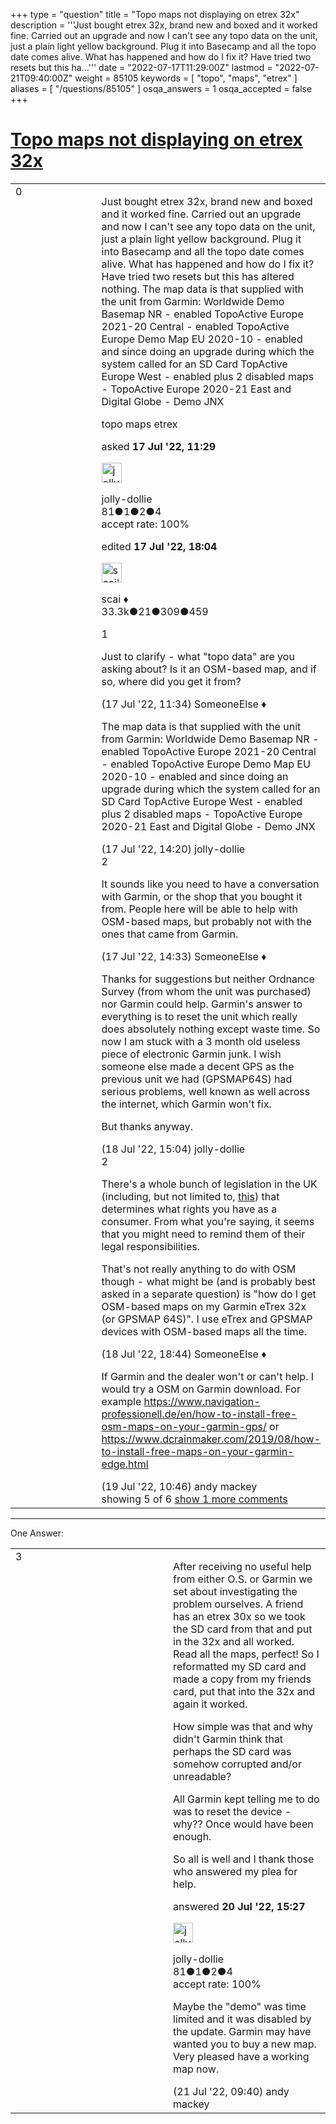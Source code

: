+++
type = "question"
title = "Topo maps not displaying on etrex 32x"
description = '''Just bought etrex 32x, brand new and boxed and it worked fine. Carried out an upgrade and now I can&#x27;t see any topo data on the unit, just a plain light yellow background. Plug it into Basecamp and all the topo date comes alive. What has happened and how do I fix it? Have tried two resets but this ha...'''
date = "2022-07-17T11:29:00Z"
lastmod = "2022-07-21T09:40:00Z"
weight = 85105
keywords = [ "topo", "maps", "etrex" ]
aliases = [ "/questions/85105" ]
osqa_answers = 1
osqa_accepted = false
+++

<div class="headNormal">

# [Topo maps not displaying on etrex 32x](/questions/85105/topo-maps-not-displaying-on-etrex-32x)

</div>

<div id="main-body">

<div id="askform">

<table id="question-table" style="width:100%;">
<colgroup>
<col style="width: 50%" />
<col style="width: 50%" />
</colgroup>
<tbody>
<tr>
<td style="width: 30px; vertical-align: top"><div class="vote-buttons">
<span id="post-85105-upvote" class="ajax-command post-vote up" rel="nofollow" title="I like this post (click again to cancel)"> </span>
<div id="post-85105-score" class="post-score" title="current number of votes">
0
</div>
<span id="post-85105-downvote" class="ajax-command post-vote down" rel="nofollow" title="I dont like this post (click again to cancel)"> </span> <span id="favorite-mark" class="ajax-command favorite-mark" rel="nofollow" title="mark/unmark this question as favorite (click again to cancel)"> </span>
<div id="favorite-count" class="favorite-count">
&#10;</div>
</div></td>
<td><div id="item-right">
<div class="question-body">
<p>Just bought etrex 32x, brand new and boxed and it worked fine. Carried out an upgrade and now I can't see any topo data on the unit, just a plain light yellow background. Plug it into Basecamp and all the topo date comes alive. What has happened and how do I fix it? Have tried two resets but this has altered nothing. The map data is that supplied with the unit from Garmin: Worldwide Demo Basemap NR - enabled TopoActive Europe 2021-20 Central - enabled TopoActive Europe Demo Map EU 2020-10 - enabled and since doing an upgrade during which the system called for an SD Card TopActive Europe West - enabled plus 2 disabled maps - TopoActive Europe 2020-21 East and Digital Globe - Demo JNX</p>
</div>
<div id="question-tags" class="tags-container tags">
<span class="post-tag tag-link-topo" rel="tag" title="see questions tagged &#39;topo&#39;">topo</span> <span class="post-tag tag-link-maps" rel="tag" title="see questions tagged &#39;maps&#39;">maps</span> <span class="post-tag tag-link-etrex" rel="tag" title="see questions tagged &#39;etrex&#39;">etrex</span>
</div>
<div id="question-controls" class="post-controls">
&#10;</div>
<div class="post-update-info-container">
<div class="post-update-info post-update-info-user">
<p>asked <strong>17 Jul '22, 11:29</strong></p>
<img src="https://secure.gravatar.com/avatar/a954d2c1c1e77f2af213163bca035ec9?s=32&amp;d=identicon&amp;r=g" class="gravatar" width="32" height="32" alt="jolly-dollie&#39;s gravatar image" />
<p><span>jolly-dollie</span><br />
<span class="score" title="81 reputation points">81</span><span title="1 badges"><span class="badge1">●</span><span class="badgecount">1</span></span><span title="2 badges"><span class="silver">●</span><span class="badgecount">2</span></span><span title="4 badges"><span class="bronze">●</span><span class="badgecount">4</span></span><br />
<span class="accept_rate" title="Rate of the user&#39;s accepted answers">accept rate:</span> <span title="jolly-dollie has one accepted answer">100%</span></p>
</div>
<div class="post-update-info post-update-info-edited">
<p><span> edited <strong>17 Jul '22, 18:04</strong> </span></p>
<img src="https://secure.gravatar.com/avatar/52d3234f3be58156770e8a91d575bfbd?s=32&amp;d=identicon&amp;r=g" class="gravatar" width="32" height="32" alt="scai&#39;s gravatar image" />
<p><span>scai ♦</span><br />
<span class="score" title="33317 reputation points"><span>33.3k</span></span><span title="21 badges"><span class="badge1">●</span><span class="badgecount">21</span></span><span title="309 badges"><span class="silver">●</span><span class="badgecount">309</span></span><span title="459 badges"><span class="bronze">●</span><span class="badgecount">459</span></span></p>
</div>
</div>
<div id="comments-container-85105" class="comments-container">
<span id="85106"></span>
<div id="comment-85106" class="comment">
<div id="post-85106-score" class="comment-score">
1
</div>
<div class="comment-text">
<p>Just to clarify - what "topo data" are you asking about? Is it an OSM-based map, and if so, where did you get it from?</p>
</div>
<div id="comment-85106-info" class="comment-info">
<span class="comment-age">(17 Jul '22, 11:34)</span> <span class="comment-user userinfo">SomeoneElse ♦</span>
</div>
</div>
<span id="85111"></span>
<div id="comment-85111" class="comment">
<div id="post-85111-score" class="comment-score">
&#10;</div>
<div class="comment-text">
<p>The map data is that supplied with the unit from Garmin: Worldwide Demo Basemap NR - enabled TopoActive Europe 2021-20 Central - enabled TopoActive Europe Demo Map EU 2020-10 - enabled and since doing an upgrade during which the system called for an SD Card TopActive Europe West - enabled plus 2 disabled maps - TopoActive Europe 2020-21 East and Digital Globe - Demo JNX</p>
</div>
<div id="comment-85111-info" class="comment-info">
<span class="comment-age">(17 Jul '22, 14:20)</span> <span class="comment-user userinfo">jolly-dollie</span>
</div>
</div>
<span id="85112"></span>
<div id="comment-85112" class="comment">
<div id="post-85112-score" class="comment-score">
2
</div>
<div class="comment-text">
<p>It sounds like you need to have a conversation with Garmin, or the shop that you bought it from. People here will be able to help with OSM-based maps, but probably not with the ones that came from Garmin.</p>
</div>
<div id="comment-85112-info" class="comment-info">
<span class="comment-age">(17 Jul '22, 14:33)</span> <span class="comment-user userinfo">SomeoneElse ♦</span>
</div>
</div>
<span id="85146"></span>
<div id="comment-85146" class="comment">
<div id="post-85146-score" class="comment-score">
&#10;</div>
<div class="comment-text">
<p>Thanks for suggestions but neither Ordnance Survey (from whom the unit was purchased) nor Garmin could help. Garmin's answer to everything is to reset the unit which really does absolutely nothing except waste time. So now I am stuck with a 3 month old useless piece of electronic Garmin junk. I wish someone else made a decent GPS as the previous unit we had (GPSMAP64S) had serious problems, well known as well across the internet, which Garmin won't fix.</p>
<p>But thanks anyway.</p>
</div>
<div id="comment-85146-info" class="comment-info">
<span class="comment-age">(18 Jul '22, 15:04)</span> <span class="comment-user userinfo">jolly-dollie</span>
</div>
</div>
<span id="85148"></span>
<div id="comment-85148" class="comment">
<div id="post-85148-score" class="comment-score">
2
</div>
<div class="comment-text">
<p>There's a whole bunch of legislation in the UK (including, but not limited to, <a href="https://www.legislation.gov.uk/ukpga/1979/54">this</a>) that determines what rights you have as a consumer. From what you're saying, it seems that you might need to remind them of their legal responsibilities.</p>
<p>That's not really anything to do with OSM though - what might be (and is probably best asked in a separate question) is "how do I get OSM-based maps on my Garmin eTrex 32x (or GPSMAP 64S)". I use eTrex and GPSMAP devices with OSM-based maps all the time.</p>
</div>
<div id="comment-85148-info" class="comment-info">
<span class="comment-age">(18 Jul '22, 18:44)</span> <span class="comment-user userinfo">SomeoneElse ♦</span>
</div>
</div>
<span id="85158"></span>
<div id="comment-85158" class="comment not_top_scorer">
<div id="post-85158-score" class="comment-score">
&#10;</div>
<div class="comment-text">
<p>If Garmin and the dealer won't or can't help. I would try a OSM on Garmin download. For example <a href="https://www.navigation-professionell.de/en/how-to-install-free-osm-maps-on-your-garmin-gps/">https://www.navigation-professionell.de/en/how-to-install-free-osm-maps-on-your-garmin-gps/</a> or <a href="https://www.dcrainmaker.com/2019/08/how-to-install-free-maps-on-your-garmin-edge.html">https://www.dcrainmaker.com/2019/08/how-to-install-free-maps-on-your-garmin-edge.html</a></p>
</div>
<div id="comment-85158-info" class="comment-info">
<span class="comment-age">(19 Jul '22, 10:46)</span> <span class="comment-user userinfo">andy mackey</span>
</div>
</div>
</div>
<div id="comment-tools-85105" class="comment-tools">
<span class="comments-showing"> showing 5 of 6 </span> <a href="#" class="show-all-comments-link">show 1 more comments</a>
</div>
<div class="clear">
&#10;</div>
<div id="comment-85105-form-container" class="comment-form-container">
&#10;</div>
<div class="clear">
&#10;</div>
</div></td>
</tr>
</tbody>
</table>

------------------------------------------------------------------------

<div class="tabBar">

<span id="sort-top"></span>

<div class="headQuestions">

One Answer:

</div>

</div>

<span id="85179"></span>

<div id="answer-container-85179" class="answer accepted-answer answered-by-owner">

<table style="width:100%;">
<colgroup>
<col style="width: 50%" />
<col style="width: 50%" />
</colgroup>
<tbody>
<tr>
<td style="width: 30px; vertical-align: top"><div class="vote-buttons">
<span id="post-85179-upvote" class="ajax-command post-vote up" rel="nofollow" title="I like this post (click again to cancel)"> </span>
<div id="post-85179-score" class="post-score" title="current number of votes">
3
</div>
<span id="post-85179-downvote" class="ajax-command post-vote down" rel="nofollow" title="I dont like this post (click again to cancel)"> </span> <span class="accept-answer on" rel="nofollow" title="scai has selected this answer as the correct answer"> </span>
</div></td>
<td><div class="item-right">
<div class="answer-body">
<p>After receiving no useful help from either O.S. or Garmin we set about investigating the problem ourselves. A friend has an etrex 30x so we took the SD card from that and put in the 32x and all worked. Read all the maps, perfect! So I reformatted my SD card and made a copy from my friends card, put that into the 32x and again it worked.</p>
<p>How simple was that and why didn't Garmin think that perhaps the SD card was somehow corrupted and/or unreadable?</p>
<p>All Garmin kept telling me to do was to reset the device - why?? Once would have been enough.</p>
<p>So all is well and I thank those who answered my plea for help.</p>
</div>
<div class="answer-controls post-controls">
&#10;</div>
<div class="post-update-info-container">
<div class="post-update-info post-update-info-user">
<p>answered <strong>20 Jul '22, 15:27</strong></p>
<img src="https://secure.gravatar.com/avatar/a954d2c1c1e77f2af213163bca035ec9?s=32&amp;d=identicon&amp;r=g" class="gravatar" width="32" height="32" alt="jolly-dollie&#39;s gravatar image" />
<p><span>jolly-dollie</span><br />
<span class="score" title="81 reputation points">81</span><span title="1 badges"><span class="badge1">●</span><span class="badgecount">1</span></span><span title="2 badges"><span class="silver">●</span><span class="badgecount">2</span></span><span title="4 badges"><span class="bronze">●</span><span class="badgecount">4</span></span><br />
<span class="accept_rate" title="Rate of the user&#39;s accepted answers">accept rate:</span> <span title="jolly-dollie has one accepted answer">100%</span></p>
</div>
</div>
<div id="comments-container-85179" class="comments-container">
<span id="85188"></span>
<div id="comment-85188" class="comment">
<div id="post-85188-score" class="comment-score">
&#10;</div>
<div class="comment-text">
<p>Maybe the "demo" was time limited and it was disabled by the update. Garmin may have wanted you to buy a new map. Very pleased have a working map now.</p>
</div>
<div id="comment-85188-info" class="comment-info">
<span class="comment-age">(21 Jul '22, 09:40)</span> <span class="comment-user userinfo">andy mackey</span>
</div>
</div>
</div>
<div id="comment-tools-85179" class="comment-tools">
&#10;</div>
<div class="clear">
&#10;</div>
<div id="comment-85179-form-container" class="comment-form-container">
&#10;</div>
<div class="clear">
&#10;</div>
</div></td>
</tr>
</tbody>
</table>

</div>

<div class="paginator-container-left">

</div>

</div>

</div>

